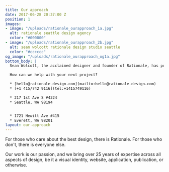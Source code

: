```yaml
---
title: Our approach
date: 2017-06-28 20:37:00 Z
position: 1
images:
- image: "/uploads/rationale_ourapproach_1a.jpg"
  alt: rationale seattle design agency
  color: "#000000"
- image: "/uploads/rationale_ourapproach_2b.jpg"
  alt: sean wolcott rationale design studio seattle
  color: "#cccccc"
og_image: "/uploads/rationale_ourapproach_og1a.jpg"
bottom_body: |
  Sean Wolcott, the acclaimed designer and founder of Rationale, has previously designed for some of the biggest companies and products in the world, and his team of top talent brings a broad level of insight to each project.

  How can we help with your next project?

  * [hello@rationale-design.com](mailto:hello@rationale-design.com)
  * [+1 415/742 9116](tel:+1415749116)

  * 217 1st Ave S #4324
  * Seattle, WA 98194


  * 1721 Hewitt Ave #415
  * Everett, WA 98201
layout: our-approach
---
```


For those who care about the best design, there is Rationale. For those who don't, there is everyone else. 

Our work is our passion, and we bring over 25 years of expertise across all aspects of design, be it a visual identity, website, application, publication, or otherwise.

